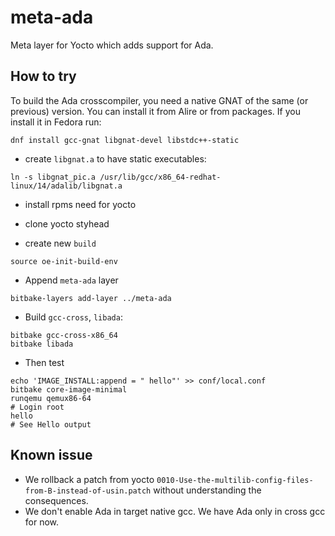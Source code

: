 # meta-ada
Meta layer for Yocto which adds support for Ada. 

## How to try

To build the Ada crosscompiler, you need a native GNAT of the same (or previous) version. You can install it from Alire or from packages. If you install it in Fedora run:

```shell
dnf install gcc-gnat libgnat-devel libstdc++-static
```

* create `libgnat.a` to have static executables:

```shell
ln -s libgnat_pic.a /usr/lib/gcc/x86_64-redhat-linux/14/adalib/libgnat.a
```

* install rpms need for yocto

* clone yocto styhead
* create new `build`
```shell
source oe-init-build-env
```

* Append `meta-ada` layer
```shell
bitbake-layers add-layer ../meta-ada
```

* Build `gcc-cross`, `libada`:
```shell
bitbake gcc-cross-x86_64
bitbake libada
```

* Then test
```shell
echo 'IMAGE_INSTALL:append = " hello"' >> conf/local.conf
bitbake core-image-minimal
runqemu qemux86-64
# Login root
hello
# See Hello output
```

##  Known issue

* We rollback a patch from yocto `0010-Use-the-multilib-config-files-from-B-instead-of-usin.patch` without understanding the consequences.
* We don't enable Ada in target native gcc. We have Ada only in cross gcc for now.
